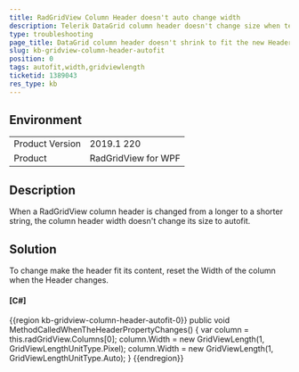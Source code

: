 ```yaml
---
title: RadGridView Column Header doesn't auto change width
description: Telerik DataGrid column header doesn't change size when text gets smaller
type: troubleshooting
page_title: DataGrid column header doesn't shrink to fit the new Header size at runtime.
slug: kb-gridview-column-header-autofit
position: 0
tags: autofit,width,gridviewlength
ticketid: 1389043
res_type: kb
---
```


## Environment
<table>
	<tr>
		<td>Product Version</td>
		<td>2019.1 220</td>
	</tr>
	<tr>
		<td>Product</td>
		<td>RadGridView for WPF</td>
	</tr>
</table>

## Description

When a RadGridView column header is changed from a longer to a shorter string, the column header width doesn't change its size to autofit.

## Solution

To change make the header fit its content, reset the Width of the column when the Header changes.

#### __[C#]__
{{region kb-gridview-column-header-autofit-0}}
	public void MethodCalledWhenTheHeaderPropertyChanges()
	{
		var column = this.radGridView.Columns[0];
		column.Width = new GridViewLength(1, GridViewLengthUnitType.Pixel);
		column.Width = new GridViewLength(1, GridViewLengthUnitType.Auto);
	}
{{endregion}}

